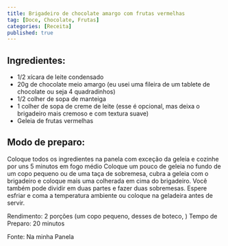 ```yaml
---
title: Brigadeiro de chocolate amargo com frutas vermelhas
tag: [Doce, Chocolate, Frutas]
categories: [Receita]
published: true
---
```


## Ingredientes:

 - 1/2 xícara de leite condensado
 - 20g de chocolate meio amargo (eu usei uma fileira de um tablete de chocolate ou seja 4 quadradinhos)
 - 1/2 colher de sopa de manteiga
 - 1 colher de sopa de creme de leite (esse é opcional, mas deixa o brigadeiro mais cremoso e com textura suave)
 - Geleia de frutas vermelhas

## Modo de preparo:

Coloque todos os ingredientes na panela com exceção da geleia e cozinhe por uns 5 minutos em fogo médio
Coloque um pouco de geleia no fundo de um copo pequeno ou de uma taça de sobremesa, cubra a geleia com o brigadeiro e coloque mais uma colherada em cima do brigadeiro. Você também pode dividir em duas partes e fazer duas sobremesas.
Espere esfriar e coma a temperatura ambiente ou coloque na geladeira antes de servir.

Rendimento: 2 porções (um copo pequeno, desses de boteco, )
Tempo de Preparo: 20 minutos

Fonte: Na minha Panela